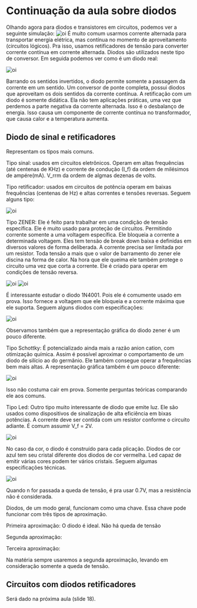 # Continuação da aula sobre diodos
Olhando agora para diodos e transistores em circuitos, podemos ver a seguinte simulação:
![oi](./2021-03-08_10-46.png)
É muito comum usarmos corrente alternada para transportar energia elétrica, mas contínua no momento de aproveitamento (circuitos lógicos). Pra isso, usamos retificadores de tensão para converter corrente contínua em corrente alternada. Diodos são utilizados neste tipo de conversor. Em seguida podemos ver como é um diodo real:

![oi](./2021-03-08_10-46_1.png)

Barrando os sentidos invertidos, o diodo permite somente a passagem da corrente em um sentido. Um conversor de ponte completa, possui diodos que aproveitam os dois sentidos da corrente contínua.
A retificação com um diodo é somente didática. Ela não tem aplicações práticas, uma vez que perdemos a parte negativa da corrente alternada. Isso é o desbalanço de energia. Isso causa um componente de corrente contínua no transformador, que causa calor e a temperatura aumenta.

## Diodo de sinal e retificadores
Representam os tipos mais comuns.

Tipo sinal: usados em circuitos eletrônicos. Operam em altas frequências (até centenas de KHz) e corrente de condução (I_f) da ordem de milésimos de ampére(mA). V_rrm da ordem de algmas dezenas de volts.

Tipo retificador: usados em circuitos de potência operam em baixas frequências (centenas de Hz) e altas correntes e tensões reversas. Seguem alguns tipo:

![oi](./2021-03-08_10-46_2.png)

Tipo ZENER: Ele é feito para trabalhar em uma condição de tensão específica. Ele é muito usado para proteção de circuitos. Permitindo corrente somente a uma voltagem específica. Ele bloqueia a corrente a determinada voltagem. Eles tem tensão de break down baixa e definidas em diversos valores de forma deliberada. A corrente precisa ser limitada por um resistor. Toda tensão a mais que o valor de barramento do zener ele discina na forma de calor. Na hora que ele queima ele também protege o circuito uma vez que corta a corrente. Ele é criado para operar em condições de tensão reversa.

![oi](./2021-03-08_10-46_3.png)
![oi](./2021-03-08_10-46_4.png)

É interessante estudar o diodo 1N4001. Pois ele é comumente usado em prova. Isso fornece a voltagem que ele bloqueia e a corrente máxima que ele suporta. Seguem alguns diodos com especificações:

![oi](./2021-03-08_10-46_5.png)

Observamos também que a representação gráfica do diodo zener é um pouco diferente.

Tipo Schottky: É potencializado ainda mais a razão anion cation, com otimização química. Assim é possível aproximar o comportamento de um diodo de silício ao do germânio. Ele também consegue operar a frequências bem mais altas. A representação gráfica também é um pouco diferente:

![oi](./2021-03-08_10-46_6.png)

Isso não costuma cair em prova. Somente perguntas teóricas comparando ele aos comuns.

Tipo Led: Outro tipo muito interessante de diodo que emite luz. Ele são usados como dispositivos de sinalização de alta eficiência em bixas potências. A corrente deve ser contida com um resistor conforme o circuito adiante. É comum assumir V_f = 2V.

![oi](./2021-03-08_10-46_7.png)

No caso da cor, o diodo é construído para cada plicação. Diodos de cor azul tem seu cristal diferente dos diodos de cor vermelha. Led capaz de emitir várias cores podem ter vários cristais. Seguem algumas especificações técnicas.

![oi](./2021-03-08_10-46_8.png)

Quando n for passada a queda de tensão, é pra usar 0.7V, mas a resistência não é considerada.

Diodos, de um modo geral, funcionam como uma chave. Essa chave pode funcionar com três tipos de aproximação.

Primeira aproximação: O diodo é ideal. Não há queda de tensão

Segunda aproximação:

Terceira aproximação:

Na matéria sempre usaremos a segunda aproximação, levando em consideração somente a queda de tensão.

## Circuitos com diodos retificadores
Será dado na próxima aula (slide 18).
